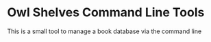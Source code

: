 # Owl Shelves Command Line Tools

This is a small tool to manage a book database via the command line

